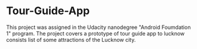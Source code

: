 # Tour-Guide-App
This project was assigned in the Udacity nanodegree "Android Foumdation 1" program.
The project covers a prototype of tour guide app to lucknow consists list of some attractions of the Lucknow city.

